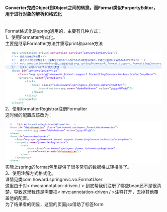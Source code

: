 <h4>Converter完成Object到Object之间的转换，而Format类似PorpertyEditor，用于进行对象的解析和格式化</h4></br>
Format格式化是spring通用的，主要有几种方式：</br>
1、使用Formatter格式化。</br>
主要是继承Formatter方法并重写print和parse方法</br>

![](img/4.png)</br>
2、使用formatterRegistrar注册Formatter</br>
这时候的配置应该改为：</br>

![](img/5.png)</br>
实际上spring的format包里提供了很多常见的数据格式转换类了。</br>
3、使用注解方式格式化。</br>
详情见类com.howard.springmvc.vo.FormatUser</br>
这里由于对< mvc:annotation-driven / > 到底帮我们注册了哪些bean还不是很清楚，导致这里我还是需要把< mvc:annotation-driven / >注释打开，去掉其他覆盖他的配置。</br>
为了结果看的明显，这里的页面jsp借助了标签form 